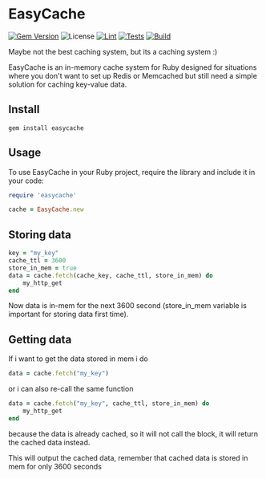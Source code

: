# EasyCache
<p align="center">

[![Gem Version](https://badge.fury.io/rb/easycache.svg)](https://badge.fury.io/rb/easycache)
![License](https://img.shields.io/badge/license-AGPL%203.0-blue.svg)
[![Lint](https://github.com/malvads/easy-cache/actions/workflows/lint.yml/badge.svg)](https://github.com/malvads/easy-cache/actions/workflows/lint.yml)
[![Tests](https://github.com/malvads/easycache/actions/workflows/tests.yml/badge.svg)](https://github.com/malvads/easycache/actions/workflows/tests.yml)
[![Build](https://github.com/malvads/easycache/actions/workflows/build.yml/badge.svg)](https://github.com/malvads/easycache/actions/workflows/build.yml)
</p>

Maybe not the best caching system, but its a caching system :)

EasyCache is an in-memory cache system for Ruby designed for situations where you don't want to set up Redis or Memcached but still need a simple solution for caching key-value data.

## Install

```
gem install easycache
```

## Usage

To use EasyCache in your Ruby project, require the library and include it in your code:

```ruby
require 'easycache'

cache = EasyCache.new
```

## Storing data

```ruby
key = "my_key"
cache_ttl = 3600
store_in_mem = true
data = cache.fetch(cache_key, cache_ttl, store_in_mem) do
    my_http_get
end
```

Now data is in-mem for the next 3600 second (store_in_mem variable is important for storing data first time).

## Getting data

If i want to get the data stored in mem i do

```ruby
data = cache.fetch("my_key")
```

or i can also re-call the same function

```ruby
data = cache.fetch("my_key", cache_ttl, store_in_mem) do
    my_http_get
end
```

because the data is already cached, so it will not call the block, it will return the cached data instead.

This will output the cached data, remember that cached data is stored in mem for only 3600 seconds
